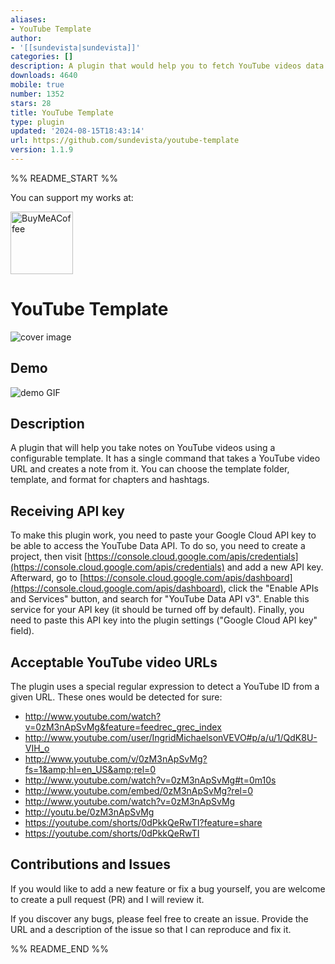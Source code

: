 ```yaml
---
aliases:
- YouTube Template
author:
- '[[sundevista|sundevista]]'
categories: []
description: A plugin that would help you to fetch YouTube videos data into your vault.
downloads: 4640
mobile: true
number: 1352
stars: 28
title: YouTube Template
type: plugin
updated: '2024-08-15T18:43:14'
url: https://github.com/sundevista/youtube-template
version: 1.1.9
---
```


%% README_START %%

<p>You can support my works at:</p>

[<img src="https://cdn.buymeacoffee.com/buttons/v2/default-violet.png" alt="BuyMeACoffee" width="100">](https://www.buymeacoffee.com/sundevistax)

# YouTube Template

![cover image](https://github.com/sundevista/youtube-template/blob/master/assets/image_demo.png?raw=true)

## Demo

![demo GIF](https://github.com/sundevista/youtube-template/blob/master/assets/demo.gif?raw=true)

## Description

A plugin that will help you take notes on YouTube videos using a configurable template. It has a single command that takes a YouTube video URL and
creates a note from it. You can choose the template folder, template, and format for chapters and hashtags.

## Receiving API key

To make this plugin work, you need to paste your Google Cloud API key to be able to access the YouTube Data API. To do so, you need to create a
project, then visit [https://console.cloud.google.com/apis/credentials](https://console.cloud.google.com/apis/credentials) and add a new API key.
Afterward, go to [https://console.cloud.google.com/apis/dashboard](https://console.cloud.google.com/apis/dashboard), click the "Enable APIs and
Services" button, and search for "YouTube Data API v3". Enable this service for your API key (it should be turned off by default). Finally,
you need to paste this API key into the plugin settings ("Google Cloud API key" field).

## Acceptable YouTube video URLs

The plugin uses a special regular expression to detect a YouTube ID from a given URL. These ones would be detected for sure:

-   http://www.youtube.com/watch?v=0zM3nApSvMg&feature=feedrec_grec_index
-   http://www.youtube.com/user/IngridMichaelsonVEVO#p/a/u/1/QdK8U-VIH_o
-   http://www.youtube.com/v/0zM3nApSvMg?fs=1&amp;hl=en_US&amp;rel=0
-   http://www.youtube.com/watch?v=0zM3nApSvMg#t=0m10s
-   http://www.youtube.com/embed/0zM3nApSvMg?rel=0
-   http://www.youtube.com/watch?v=0zM3nApSvMg
-   http://youtu.be/0zM3nApSvMg
-   https://youtube.com/shorts/0dPkkQeRwTI?feature=share
-   https://youtube.com/shorts/0dPkkQeRwTI

## Contributions and Issues

If you would like to add a new feature or fix a bug yourself, you are welcome to create a pull request (PR) and I will review it.

If you discover any bugs, please feel free to create an issue. Provide the URL and a description of the issue so that I can reproduce and fix it.


%% README_END %%
